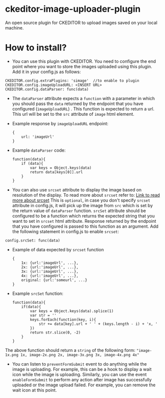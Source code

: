 # ckeditor-image-uploader-plugin
An open source plugin for CKEDITOR to upload images saved on your local machine.

# How to install?
- You can use this plugin with CKEDITOR. You need to configure the end point where you want to store the images uploaded using this plugin. Add it in your config.js as follows:
```
CKEDITOR.config.extraPlugins: 'simage'  //to enable to plugin
CKEDITOR.config.imageUploadURL: <INSERT URL>
CKEDITOR.config.dataParser: func(data)
```

- The `dataParser` attribute expects a `function` with a parameter in which you should pass the `data` returned by the endpoint that you have configured (`imageUploadURL`) . This function is expected to return a url. This url will be set to the `src` attribute of `image` html element.

- Example response by `imageUploadURL` endpoint:
	```
	{
		url: 'imageUrl'
	}
	```

- Example `dataParser` code:
	```
	function(data){
		if (data){
			var keys = Object.keys(data)
			return data[keys[0]].url
		}
	}
	```

- You can also use `srcset` attribute to display the image based on resolution of the display. To read more about `srcset` refer to:
[Link to read more about srcset](https://webkit.org/demos/srcset/)
This is `optional`, in case you don't specify `srcset` attribute in config.js, it will pick up the image from `src` which is set by the return value of `dataParser` function. 
`srcSet` attribute should be configured to be a function which returns the expected string that you want to set in `srcset` html attribute. Response returned by the endpoint that you have configured is passed to this function as an argument. Add the following statement in config.js to enable `srcset`:

```config.srcSet: func(data)```

- Example of data expected by `srcset` function
	```
	{
		1x: {url:'imageUrl', ...},
		2x: {url:'imageUrl', ...},
		3x: {url:'imageUrl', ...},
		4x: {url:'imageUrl', ...},
		original: {url:'someurl', ...}
	}
	```

- Example `srcSet` function:
	```
	function(data){
		if(data){
			var keys = Object.keys(data).splice(1)
			var str = ''
			keys.forEach(function(key, i){
				str += data[key].url + ' ' + (keys.length - i) + 'x, '
			})
			return str.slice(0, -2)
		}
	}
	```

The above function should return a `string` of the following form:
```"image-1x.png 1x, image-2x.png 2x, image-3x.png 3x, image-4x.png 4x"```
	
- You can listen to `preventFormSubmit` event to do anything while the image is uploading. 
For example, this can be a hook to display a wait icon while the image is uploading. 
Similarly, you can use the event `enableFormSubmit` to perform any action after image has successfully uploaded or the image upload failed. For example, you can remove the wait icon at this point. 


